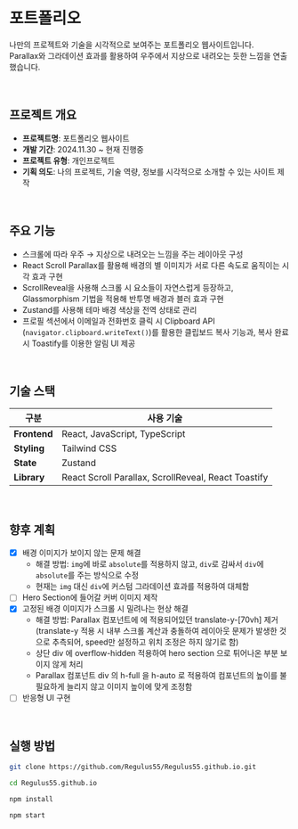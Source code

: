 
# 포트폴리오

나만의 프로젝트와 기술을 시각적으로 보여주는 포트폴리오 웹사이트입니다.  
Parallax와 그라데이션 효과를 활용하여 우주에서 지상으로 내려오는 듯한 느낌을 연출했습니다.

<br/>

## 프로젝트 개요

- **프로젝트명**: 포트폴리오 웹사이트
- **개발 기간**: 2024.11.30 ~ 현재 진행중
- **프로젝트 유형**: 개인프로젝트
- **기획 의도**: 나의 프로젝트, 기술 역량, 정보를 시각적으로 소개할 수 있는 사이트 제작

<br/>

## 주요 기능

- 스크롤에 따라 우주 → 지상으로 내려오는 느낌을 주는 레이아웃 구성  
- React Scroll Parallax를 활용해 배경의 별 이미지가 서로 다른 속도로 움직이는 시각 효과 구현
- ScrollReveal을 사용해 스크롤 시 요소들이 자연스럽게 등장하고, Glassmorphism 기법을 적용해 반투명 배경과 블러 효과 구현
- Zustand를 사용해 테마 배경 색상을 전역 상태로 관리  
- 프로필 섹션에서 이메일과 전화번호 클릭 시 Clipboard API (`navigator.clipboard.writeText()`)를 활용한 클립보드 복사 기능과, 복사 완료 시 Toastify를 이용한 알림 UI 제공

<br/>

## 기술 스택

| 구분            | 사용 기술                                                            |
|-----------------|----------------------------------------------------------------------|
| **Frontend**     | React, JavaScript, TypeScript                                        |
| **Styling**      | Tailwind CSS                                                        |
| **State**        | Zustand                                                              |
| **Library**      | React Scroll Parallax, ScrollReveal, React Toastify                |

<br/>

## 향후 계획

- [X] 배경 이미지가 보이지 않는 문제 해결
  - 해결 방법: `img`에 바로 `absolute`를 적용하지 않고, `div`로 감싸서 `div`에 `absolute`를 주는 방식으로 수정
  - 현재는 `img` 대신 `div`에 커스텀 그라데이션 효과를 적용하여 대체함
- [ ] Hero Section에 들어갈 커버 이미지 제작
- [X] 고정된 배경 이미지가 스크롤 시 밀려나는 현상 해결
  - 해결 방법: Parallax 컴포넌트에 에 적용되어있던 translate-y-[70vh] 제거 (translate-y 적용 시 내부 스크롤 계산과 충돌하여 레이아웃 문제가 발생한 것으로 추측되어, speed만 설정하고 위치 조정은 하지 않기로 함)
  - 상단 div 에 overflow-hidden 적용하여 hero section 으로 튀어나온 부분 보이지 않게 처리
  - Parallax 컴포넌트 div 의 h-full 을 h-auto 로 적용하여 컴포넌트의 높이를 불필요하게 늘리지 않고 이미지 높이에 맞게 조정함
- [ ] 반응형 UI 구현

<br/>

## 실행 방법

```bash
git clone https://github.com/Regulus55/Regulus55.github.io.git

cd Regulus55.github.io

npm install

npm start
